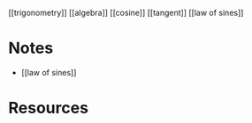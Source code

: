 [[trigonometry]]
[[algebra]]
[[cosine]]
[[tangent]]
[[law of sines]]

# Notes
- [[law of sines]]

# Resources
